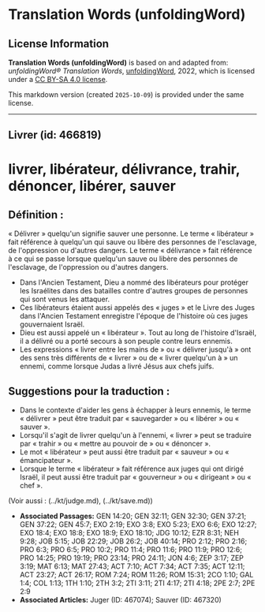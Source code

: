 # Translation Words (unfoldingWord)

## License Information

**Translation Words (unfoldingWord)** is based on and adapted from: _unfoldingWord® Translation Words_, [unfoldingWord](https://unfoldingword.org/utw), 2022, which is licensed under a [CC BY-SA 4.0 license](https://creativecommons.org/licenses/by-sa/4.0/legalcode.en).

This markdown version (created `2025-10-09`) is provided under the same license.



--------------------------------

## Livrer (id: 466819)

livrer, libérateur, délivrance, trahir, dénoncer, libérer, sauver
=================================================================

Définition :
------------

« Délivrer » quelqu'un signifie sauver une personne. Le terme « libérateur » fait référence à quelqu'un qui sauve ou libère des personnes de l'esclavage, de l'oppression ou d'autres dangers. Le terme « délivrance » fait référence à ce qui se passe lorsque quelqu'un sauve ou libère des personnes de l'esclavage, de l'oppression ou d'autres dangers.

* Dans l'Ancien Testament, Dieu a nommé des libérateurs pour protéger les Israélites dans des batailles contre d'autres groupes de personnes qui sont venus les attaquer.
* Ces libérateurs étaient aussi appelés des « juges » et le Livre des Juges dans l'Ancien Testament enregistre l'époque de l'histoire où ces juges gouvernaient Israël.
* Dieu est aussi appelé un « libérateur ». Tout au long de l'histoire d'Israël, il a délivré ou a porté secours à son peuple contre leurs ennemis.
* Les expressions « livrer entre les mains de » ou « délivrer jusqu'à » ont des sens très différents de « livrer » ou de « livrer quelqu'un à » un ennemi, comme lorsque Judas a livré Jésus aux chefs juifs.

Suggestions pour la traduction :
--------------------------------

* Dans le contexte d'aider les gens à échapper à leurs ennemis, le terme « délivrer » peut être traduit par « sauvegarder » ou « libérer » ou « sauver ».
* Lorsqu'il s'agit de livrer quelqu'un à l'ennemi, « livrer » peut se traduire par « trahir » ou « mettre au pouvoir de » ou « dénoncer ».
* Le mot « libérateur » peut aussi être traduit par « sauveur » ou « émancipateur ».
* Lorsque le terme « libérateur » fait référence aux juges qui ont dirigé Israël, il peut aussi être traduit par « gouverneur » ou « dirigeant » ou « chef ».

(Voir aussi : (../kt/judge.md), (../kt/save.md))

* **Associated Passages:** GEN 14:20; GEN 32:11; GEN 32:30; GEN 37:21; GEN 37:22; GEN 45:7; EXO 2:19; EXO 3:8; EXO 5:23; EXO 6:6; EXO 12:27; EXO 18:4; EXO 18:8; EXO 18:9; EXO 18:10; JDG 10:12; EZR 8:31; NEH 9:28; JOB 5:15; JOB 22:29; JOB 26:2; JOB 40:14; PRO 2:12; PRO 2:16; PRO 6:3; PRO 6:5; PRO 10:2; PRO 11:4; PRO 11:6; PRO 11:9; PRO 12:6; PRO 14:25; PRO 19:19; PRO 23:14; PRO 24:11; JON 4:6; ZEP 3:17; ZEP 3:19; MAT 6:13; MAT 27:43; ACT 7:10; ACT 7:34; ACT 7:35; ACT 12:11; ACT 23:27; ACT 26:17; ROM 7:24; ROM 11:26; ROM 15:31; 2CO 1:10; GAL 1:4; COL 1:13; 1TH 1:10; 2TH 3:2; 2TI 3:11; 2TI 4:17; 2TI 4:18; 2PE 2:7; 2PE 2:9
* **Associated Articles:** Juger (ID: 467074); Sauver (ID: 467320)

